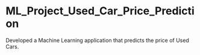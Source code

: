 # ML_Project_Used_Car_Price_Prediction
Developed a Machine Learning application that predicts the price of Used Cars.
